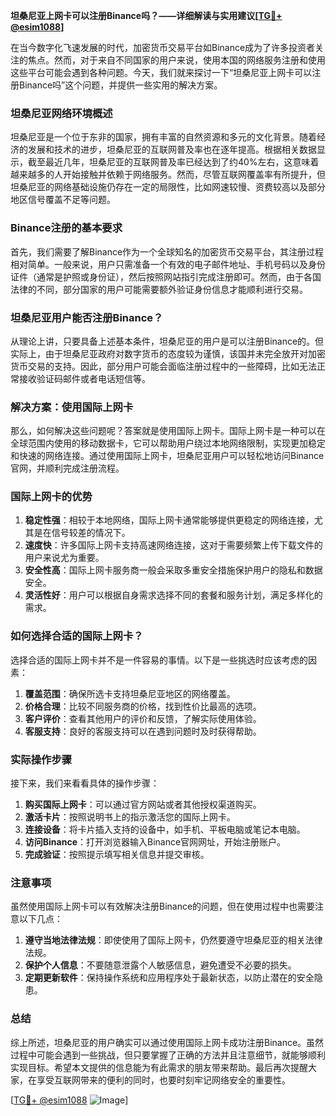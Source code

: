 **坦桑尼亚上网卡可以注册Binance吗？——详细解读与实用建议[[TG💪+ @esim1088](https://t.me/s/esim1088)]**

在当今数字化飞速发展的时代，加密货币交易平台如Binance成为了许多投资者关注的焦点。然而，对于来自不同国家的用户来说，使用本国的网络服务注册和使用这些平台可能会遇到各种问题。今天，我们就来探讨一下“坦桑尼亚上网卡可以注册Binance吗”这个问题，并提供一些实用的解决方案。

### 坦桑尼亚网络环境概述

坦桑尼亚是一个位于东非的国家，拥有丰富的自然资源和多元的文化背景。随着经济的发展和技术的进步，坦桑尼亚的互联网普及率也在逐年提高。根据相关数据显示，截至最近几年，坦桑尼亚的互联网普及率已经达到了约40%左右，这意味着越来越多的人开始接触并依赖于网络服务。然而，尽管互联网覆盖率有所提升，但坦桑尼亚的网络基础设施仍存在一定的局限性，比如网速较慢、资费较高以及部分地区信号覆盖不足等问题。

### Binance注册的基本要求

首先，我们需要了解Binance作为一个全球知名的加密货币交易平台，其注册过程相对简单。一般来说，用户只需准备一个有效的电子邮件地址、手机号码以及身份证件（通常是护照或身份证），然后按照网站指引完成注册即可。然而，由于各国法律的不同，部分国家的用户可能需要额外验证身份信息才能顺利进行交易。

### 坦桑尼亚用户能否注册Binance？

从理论上讲，只要具备上述基本条件，坦桑尼亚的用户是可以注册Binance的。但实际上，由于坦桑尼亚政府对数字货币的态度较为谨慎，该国并未完全放开对加密货币交易的支持。因此，部分用户可能会面临注册过程中的一些障碍，比如无法正常接收验证码邮件或者电话短信等。

### 解决方案：使用国际上网卡

那么，如何解决这些问题呢？答案就是使用国际上网卡。国际上网卡是一种可以在全球范围内使用的移动数据卡，它可以帮助用户绕过本地网络限制，实现更加稳定和快速的网络连接。通过使用国际上网卡，坦桑尼亚用户可以轻松地访问Binance官网，并顺利完成注册流程。

### 国际上网卡的优势

1. **稳定性强**：相较于本地网络，国际上网卡通常能够提供更稳定的网络连接，尤其是在信号较差的情况下。
2. **速度快**：许多国际上网卡支持高速网络连接，这对于需要频繁上传下载文件的用户来说尤为重要。
3. **安全性高**：国际上网卡服务商一般会采取多重安全措施保护用户的隐私和数据安全。
4. **灵活性好**：用户可以根据自身需求选择不同的套餐和服务计划，满足多样化的需求。

### 如何选择合适的国际上网卡？

选择合适的国际上网卡并不是一件容易的事情。以下是一些挑选时应该考虑的因素：

1. **覆盖范围**：确保所选卡支持坦桑尼亚地区的网络覆盖。
2. **价格合理**：比较不同服务商的价格，找到性价比最高的选项。
3. **客户评价**：查看其他用户的评价和反馈，了解实际使用体验。
4. **客服支持**：良好的客服支持可以在遇到问题时及时获得帮助。

### 实际操作步骤

接下来，我们来看看具体的操作步骤：

1. **购买国际上网卡**：可以通过官方网站或者其他授权渠道购买。
2. **激活卡片**：按照说明书上的指示激活您的国际上网卡。
3. **连接设备**：将卡片插入支持的设备中，如手机、平板电脑或笔记本电脑。
4. **访问Binance**：打开浏览器输入Binance官网网址，开始注册账户。
5. **完成验证**：按照提示填写相关信息并提交审核。

### 注意事项

虽然使用国际上网卡可以有效解决注册Binance的问题，但在使用过程中也需要注意以下几点：

1. **遵守当地法律法规**：即使使用了国际上网卡，仍然要遵守坦桑尼亚的相关法律法规。
2. **保护个人信息**：不要随意泄露个人敏感信息，避免遭受不必要的损失。
3. **定期更新软件**：保持操作系统和应用程序处于最新状态，以防止潜在的安全隐患。

### 总结

综上所述，坦桑尼亚的用户确实可以通过使用国际上网卡成功注册Binance。虽然过程中可能会遇到一些挑战，但只要掌握了正确的方法并且注意细节，就能够顺利实现目标。希望本文提供的信息能为有此需求的朋友带来帮助。最后再次提醒大家，在享受互联网带来的便利的同时，也要时刻牢记网络安全的重要性。

[[TG💪+ @esim1088](https://t.me/s/esim1088) ![Image](https://i.postimg.cc/4NQfJmqS/Snipaste-2025-05-13-00-14-12.png)]